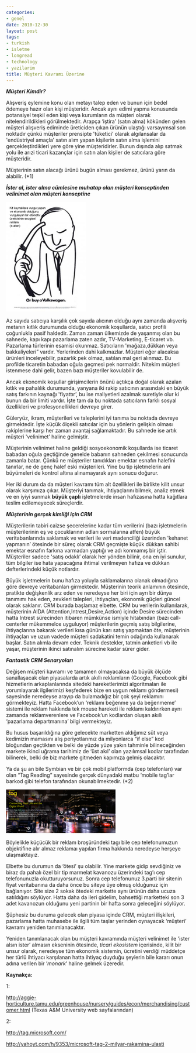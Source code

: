 ```yaml
---
categories:
- genel
date: 2010-12-30
layout: post
tags:
- turkish
- isletme
- longread
- technology
- yazilarim
title: Müşteri Kavramı Üzerine
---
```


  

_**Müşteri Kimdir?**_

  

Alışveriş eylemine konu olan metayı talep eden ve bunun için bedel ödemeye hazır olan kişi müşteridir. Ancak aynı edimi yapma konusunda potansiyel teşkil eden kişi veya kurumların da müşteri olarak nitelendirildikleri görülmektedir. Arapça ‘iştira’ (satın alma) kökünden gelen müşteri alışveriş ediminde üreticiden çıkan ürünün ulaştığı varsayımsal son noktadır çünkü müşteriler prensipte 'tüketici’ olarak algılansalar da 'endüstriyel amaçla’ satın alım yapan kişilerin satın alma işlemini gerçekleştirdikleri yere göre yine müşteridirler. Bunun dışında alıp satmak yolu ile arızi ticari kazançlar için satın alan kişiler de satıcılara göre müşteridir.

  

Müşterinin satın alacağı ürünü bugün alması gerekmez, ürünü yarın da alabilir. (\*1)

  

_**İster al, ister alma cümlesine muhatap olan müşteri konseptinden velinimet olan müşteri konseptine**_

  

[![](/images/or-buy-a-vw_ad_79.jpg "or-buy-a-vw_ad_79")](http://suatatan.wordpress.com/wp-content/uploads/2010/11/or-buy-a-vw_ad_79.jpg)

  

Az sayıda satıcıya karşılık çok sayıda alıcının olduğu aynı zamanda alışveriş metanın kıtlık durumunda olduğu ekonomik koşullarda, satıcı profili çoğunlukla pasif haldedir. Zaman zaman ülkemizde de yaşanmış olan bu sahnede, kapı kapı pazarlama zaten azdır, TV-Marketing, E-ticaret vb. Pazarlama türlerinin esamisi okunmaz. Satıcıların 'mağaza,dükkan veya bakkaliyeleri” vardır. Yerlerinden dahi kalkmazlar. Müşteri eğer alacaksa ürünleri inceleyebilir, pazarlık pek olmaz, satılan mal geri alınmaz. Bu profilde ticaretin babadan oğula geçmesi pek normaldir. Nitekim müşteri istenmese dahi gelir, bazen bazı müşteriler kovulabilir de.

  

Ancak ekonomik koşullar girişimcilerin önünü açtıkça doğal olarak azalan kıtlık ve pahalılık durumunda, yanyana iki rakip satıcının arasındaki en büyük satış farkının kaynağı 'fiyattır’, bu ise maliyetleri azalmak suretiyle olur ki bunun da bir limiti vardır. İşte tam da bu noktada satıcıların farklı sosyal özellikleri ve profesyonellikleri devreye girer.

  

Güleryüz, ikram, müşterileri ve taleplerini iyi tanıma bu noktada devreye girmektedir. İşte küçük ölçekli satıcılar için bu yönlerin gelişkin olması rakiplerine karşı her zaman avantaj sağlamaktadır. Bu sahnede ise artık müşteri 'velinimet’ haline gelmiştir.

  

Müşterinin velinimet haline geldiği sosyoekonomik koşullarda ise ticaret babadan oğula geçtiğinde genelde babanın sahneden çekilmesi sonucunda zamanla batar. Çünkü ne müşteriler tanıdıkları emektar esnafın halefini tanırlar, ne de genç halef eski müşterileri. Yine bu tip işletmelerin ani büyümeleri de kontrol altına alınamayarak aynı sonucu doğurur.

  

Her iki durum da da müşteri kavramı tüm alt özellikleri ile birlikte kilit unsur olarak karşımıza çıkar. Müşteriyi tanımak, ihtiyaçlarını bilmek, analiz etmek ve en iyiyi sunmak **büyük çaplı** işletmelerde insan hafızasına hatta kağıtlara teslim edilemeyecek süreçlerdir.

  

_**Müşterinin gerçek kimliği için CRM**_

  

Müşterilerin tabiri caizse şecerelerine kadar tüm verilerini (bazı işletmelerin müşterilerinin eş ve çocuklarının adları sormalarına atfen) büyük veritabanlarında saklamak ve verileri ile veri madenciliği üzerinden 'kehanet yapmanın’ ötesinde bir süreç olarak CRM geçmişte küçük dükkan sahibi emektar esnafın farkına varmadan yaptığı ve adı konmamış bir iştir. Müşteriler sadece 'satış odaklı’ olarak her yönden bilinir, ona en iyi sunulur, tüm bilgiler ise hata yapacağına ihtimal verilmeyen hafıza ve dükkan defterlerindeki küçük notlardır.

  

Büyük işletmelerin bunu hafıza yoluyla saklamalarına olanak olmadığına göre devreye veritabanları girmektedir. Müşterinin teorik anlamının ötesinde, pratikte değişkenlik arz eden ve neredeyse her biri için ayrı bir dünya tanımımı hak eden, zevkleri talepleri, ihtiyaçları, ekonomik güçleri güncel olarak saklanır. CRM burada başlamaz elbette. CRM bu verilerin kullanılarak, müşterinin AIDA (Attention,Intrest,Desire,Action) içinde Desire sürecinden hatta Intrest sürecinden itibaren mümkünse ismiyle hitabından (bazı call-centerler mükemmelce uyguluyor) müşterilerin geçmiş satış bilgilerine, ihtiyaçlarına bakarak verileri kısa günün karı satış yapmaktan öte, müşterinin ihtiyaçları ve uzun vadede müşteri sadakatini temin odağında kullanarak başlar. Satın alımla devam eder. Teknik destekler, tatmin anketleri vb ile yaşar, müşterinin ikinci satınalım sürecine kadar sürer gider.

  

_**Fantastik CRM Senaryoları**_

  

Değişen müşteri kavramı ve tamamen olmayacaksa da büyük ölçüde sanallaşacak olan piyasalarda artık akıllı reklamların (Google, Facebook gibi hizmetlerin arkaplanlarında sitedeki hareketlerimizi algoritmaları ile yorumlayarak ilgilerimizi keşfederek bize en uygun reklamı göndermesi) sayesinde neredeyse arayıp da bulamadığız bir çok şeyi reklamını görmekteyiz. Hatta Facebook’un ‘reklamı beğenme ya da beğenmeme’ sistemi ile reklam hakkında tek mouse hareketi ile reklamı kaldırırken aynı zamanda reklamverenlere ve Facebook’un kodlardan oluşan akıllı ‘pazarlama departmanına’ bilgi vermekteyiz.

  

Bu husus başarıldığına göre gelecekte marketten aldığımız süt veya kedimizin mamasını alış periyotlarımız da milyonlarca “if else” kod bloğundan geçtikten ve belki de yüzde yüze yakın tahminle bilineceğinden markete ikinci uğrama tarihimiz de ‘üst akıl’ olan yazılımsal kodlar tarafından bilinerek, belki de biz markete gitmeden kapımıza gelmiş olacaktır.

  

Ya da şu an bile Symbian ve bir çok mobil platformda (cep telefonları) var olan “Tag Reading” sayesinde gerçek dünyadaki matbu ‘mobile tag’lar barkod gibi telefon tarafından okunabilmektedir. (\*2)

  

﻿[![](/images/ekran-gc3b6rc3bcntc3bcsc3bc.png "Ekran Görüntüsü")](http://suatatan.wordpress.com/wp-content/uploads/2010/11/ekran-gc3b6rc3bcntc3bcsc3bc.png)

  

  

Böylelikle küçücük bir reklam broşüründeki tagı bile cep telefonumuzun objektifine alır almaz reklamaı yapılan firma hakkında neredeyse herşeye ulaşmaktayız.

  

Elbette bu durumun da ‘ötesi’ şu olabilir. Yine markete gidip sevdiğiniz ve biraz da pahalı özel bir tip marmelat kavanozu üzerindeki tag’ı cep telefonunuzla okutturuyorsunuz. Sonra cep telefonunuz 3.parti bir sitenin fiyat veritabanına da daha önce bu siteye üye olmuş olduğunuz için bağlanıyor. Site size 2 sokak ötedeki markette aynı ürünün daha ucuza satıldığını söylüyor. Hatta daha da ileri gidelim, bahsettiği marketteki son 3 adet kavanozun olduğunu yeni partinin bir hafta sonra geleceğini söylüyor.

  

Şüphesiz bu duruma gelecek olan piyasa içinde CRM, müşteri ilişkileri, pazarlama hatta muhasebe ile ilgili tüm taşlar yerinden oynayacak ‘müşteri’ kavramı yeniden tanımlanacaktır.

  

Yeniden tanımlanacak olan bu müşteri kavramında müşteri velinimet ile 'ister alsın ister’ almasın ekseninin ötesinde, _ticari ekosistem_ içerisinde, kilit bir unsur olarak, neredeyse tüm ekonomik sistemin, ücretini verdiği müddetçe her türlü ihtiyacı karşılanan hatta ihtiyaç duyduğu şeylerin bile kararı onun adına verilen bir ’_monark_’ haline gelmek üzeredir.

  
  

  
  

  

**Kaynakça:**

  

1:

  

http://aggie-horticulture.tamu.edu/greenhouse/nursery/guides/econ/merchandising/customer.html (Texas A&M University web sayfalarından)

  

2:

  

[http](http://www.google.com/url?q=http%3A%2F%2Ftag.microsoft.com%2F&sa=D&sntz=1&usg=AFQjCNEf9guL-X8q6tRVigDmBhm2wO9s6Q)[://](http://www.google.com/url?q=http%3A%2F%2Ftag.microsoft.com%2F&sa=D&sntz=1&usg=AFQjCNEf9guL-X8q6tRVigDmBhm2wO9s6Q)[tag](http://www.google.com/url?q=http%3A%2F%2Ftag.microsoft.com%2F&sa=D&sntz=1&usg=AFQjCNEf9guL-X8q6tRVigDmBhm2wO9s6Q)[.](http://www.google.com/url?q=http%3A%2F%2Ftag.microsoft.com%2F&sa=D&sntz=1&usg=AFQjCNEf9guL-X8q6tRVigDmBhm2wO9s6Q)[microsoft](http://www.google.com/url?q=http%3A%2F%2Ftag.microsoft.com%2F&sa=D&sntz=1&usg=AFQjCNEf9guL-X8q6tRVigDmBhm2wO9s6Q)[.](http://www.google.com/url?q=http%3A%2F%2Ftag.microsoft.com%2F&sa=D&sntz=1&usg=AFQjCNEf9guL-X8q6tRVigDmBhm2wO9s6Q)[com](http://www.google.com/url?q=http%3A%2F%2Ftag.microsoft.com%2F&sa=D&sntz=1&usg=AFQjCNEf9guL-X8q6tRVigDmBhm2wO9s6Q)[/](http://www.google.com/url?q=http%3A%2F%2Ftag.microsoft.com%2F&sa=D&sntz=1&usg=AFQjCNEf9guL-X8q6tRVigDmBhm2wO9s6Q)

  

[http](http://www.google.com/url?q=http%3A%2F%2Fyahoyt.com%2Fh%2F9353%2Fmicrosoft-tag-2-milyar-rakamina-ulasti&sa=D&sntz=1&usg=AFQjCNEvnLryuDuY-qQcc9E0PBTEpUy4NQ)[://](http://www.google.com/url?q=http%3A%2F%2Fyahoyt.com%2Fh%2F9353%2Fmicrosoft-tag-2-milyar-rakamina-ulasti&sa=D&sntz=1&usg=AFQjCNEvnLryuDuY-qQcc9E0PBTEpUy4NQ)[yahoyt](http://www.google.com/url?q=http%3A%2F%2Fyahoyt.com%2Fh%2F9353%2Fmicrosoft-tag-2-milyar-rakamina-ulasti&sa=D&sntz=1&usg=AFQjCNEvnLryuDuY-qQcc9E0PBTEpUy4NQ)[.](http://www.google.com/url?q=http%3A%2F%2Fyahoyt.com%2Fh%2F9353%2Fmicrosoft-tag-2-milyar-rakamina-ulasti&sa=D&sntz=1&usg=AFQjCNEvnLryuDuY-qQcc9E0PBTEpUy4NQ)[com](http://www.google.com/url?q=http%3A%2F%2Fyahoyt.com%2Fh%2F9353%2Fmicrosoft-tag-2-milyar-rakamina-ulasti&sa=D&sntz=1&usg=AFQjCNEvnLryuDuY-qQcc9E0PBTEpUy4NQ)[/](http://www.google.com/url?q=http%3A%2F%2Fyahoyt.com%2Fh%2F9353%2Fmicrosoft-tag-2-milyar-rakamina-ulasti&sa=D&sntz=1&usg=AFQjCNEvnLryuDuY-qQcc9E0PBTEpUy4NQ)[h](http://www.google.com/url?q=http%3A%2F%2Fyahoyt.com%2Fh%2F9353%2Fmicrosoft-tag-2-milyar-rakamina-ulasti&sa=D&sntz=1&usg=AFQjCNEvnLryuDuY-qQcc9E0PBTEpUy4NQ)[/9353/](http://www.google.com/url?q=http%3A%2F%2Fyahoyt.com%2Fh%2F9353%2Fmicrosoft-tag-2-milyar-rakamina-ulasti&sa=D&sntz=1&usg=AFQjCNEvnLryuDuY-qQcc9E0PBTEpUy4NQ)[microsoft](http://www.google.com/url?q=http%3A%2F%2Fyahoyt.com%2Fh%2F9353%2Fmicrosoft-tag-2-milyar-rakamina-ulasti&sa=D&sntz=1&usg=AFQjCNEvnLryuDuY-qQcc9E0PBTEpUy4NQ)[\-](http://www.google.com/url?q=http%3A%2F%2Fyahoyt.com%2Fh%2F9353%2Fmicrosoft-tag-2-milyar-rakamina-ulasti&sa=D&sntz=1&usg=AFQjCNEvnLryuDuY-qQcc9E0PBTEpUy4NQ)[tag](http://www.google.com/url?q=http%3A%2F%2Fyahoyt.com%2Fh%2F9353%2Fmicrosoft-tag-2-milyar-rakamina-ulasti&sa=D&sntz=1&usg=AFQjCNEvnLryuDuY-qQcc9E0PBTEpUy4NQ)[\-2-](http://www.google.com/url?q=http%3A%2F%2Fyahoyt.com%2Fh%2F9353%2Fmicrosoft-tag-2-milyar-rakamina-ulasti&sa=D&sntz=1&usg=AFQjCNEvnLryuDuY-qQcc9E0PBTEpUy4NQ)[milyar](http://www.google.com/url?q=http%3A%2F%2Fyahoyt.com%2Fh%2F9353%2Fmicrosoft-tag-2-milyar-rakamina-ulasti&sa=D&sntz=1&usg=AFQjCNEvnLryuDuY-qQcc9E0PBTEpUy4NQ)[\-](http://www.google.com/url?q=http%3A%2F%2Fyahoyt.com%2Fh%2F9353%2Fmicrosoft-tag-2-milyar-rakamina-ulasti&sa=D&sntz=1&usg=AFQjCNEvnLryuDuY-qQcc9E0PBTEpUy4NQ)[rakamina](http://www.google.com/url?q=http%3A%2F%2Fyahoyt.com%2Fh%2F9353%2Fmicrosoft-tag-2-milyar-rakamina-ulasti&sa=D&sntz=1&usg=AFQjCNEvnLryuDuY-qQcc9E0PBTEpUy4NQ)[\-](http://www.google.com/url?q=http%3A%2F%2Fyahoyt.com%2Fh%2F9353%2Fmicrosoft-tag-2-milyar-rakamina-ulasti&sa=D&sntz=1&usg=AFQjCNEvnLryuDuY-qQcc9E0PBTEpUy4NQ)[ulasti](http://www.google.com/url?q=http%3A%2F%2Fyahoyt.com%2Fh%2F9353%2Fmicrosoft-tag-2-milyar-rakamina-ulasti&sa=D&sntz=1&usg=AFQjCNEvnLryuDuY-qQcc9E0PBTEpUy4NQ)
